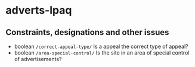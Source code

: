 # adverts-lpaq

## Constraints, designations and other issues

- boolean `/correct-appeal-type/` Is a <appeal type> appeal the correct type of appeal?
- boolean `/area-special-control/` Is the site in an area of special control of advertisements?
